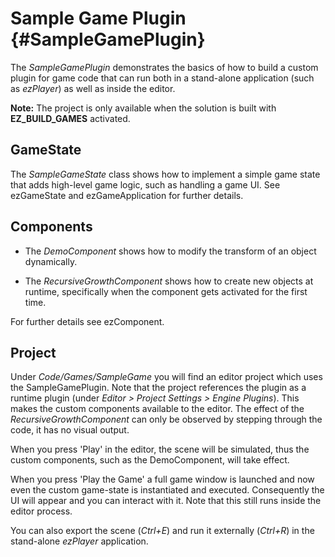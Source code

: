 Sample Game Plugin {#SampleGamePlugin}
======================

The *SampleGamePlugin* demonstrates the basics of how to build a custom plugin for game code that can run both in a stand-alone application (such as *ezPlayer*) as well as inside the editor.

**Note:** The project is only available when the solution is built with **EZ_BUILD_GAMES** activated.

GameState
---------

The *SampleGameState* class shows how to implement a simple game state that adds high-level game logic, such as handling a game UI. See ezGameState and ezGameApplication for further details.

Components
----------

* The *DemoComponent* shows how to modify the transform of an object dynamically.

* The *RecursiveGrowthComponent* shows how to create new objects at runtime, specifically when the component gets activated for the first time.

For further details see ezComponent.

Project
-------

Under *Code/Games/SampleGame* you will find an editor project which uses the SampleGamePlugin. Note that the project references the plugin as a runtime plugin (under *Editor > Project Settings > Engine Plugins*). This makes the custom components available to the editor. The effect of the *RecursiveGrowthComponent* can only be observed by stepping through the code, it has no visual output.

When you press 'Play' in the editor, the scene will be simulated, thus the custom components, such as the DemoComponent, will take effect.

When you press 'Play the Game' a full game window is launched and now even the custom game-state is instantiated and executed. Consequently the UI will appear and you can interact with it. Note that this still runs inside the editor process.

You can also export the scene (*Ctrl+E*) and run it externally (*Ctrl+R*) in the stand-alone *ezPlayer* application.


